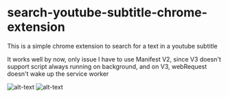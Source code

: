 # search-youtube-subtitle-chrome-extension
This is a simple chrome extension to search for a text in a youtube subtitle

It works well by now, only issue I have to use Manifest V2, since V3 doesn't support script always running on background, and on V3, webRequest doesn't wake up the service worker

![alt-text](https://i.imgur.com/CkKfHDt.jpg)
![alt-text](https://i.imgur.com/CkKfHDt_d.webp?maxwidth=760&fidelity=grand)
